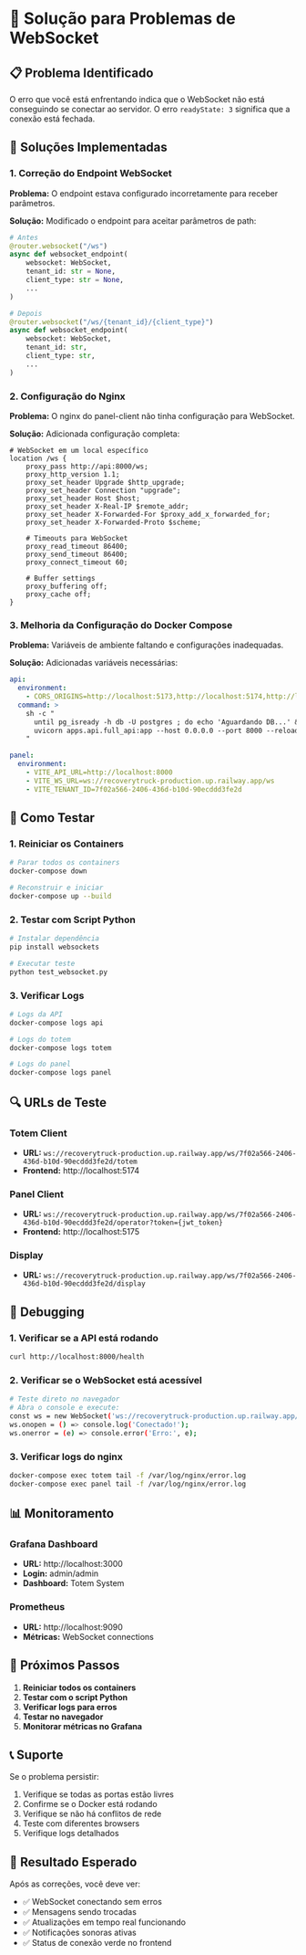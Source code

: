 # 🔌 Solução para Problemas de WebSocket

## 📋 Problema Identificado

O erro que você está enfrentando indica que o WebSocket não está conseguindo se conectar ao servidor. O erro `readyState: 3` significa que a conexão está fechada.

## 🔧 Soluções Implementadas

### 1. **Correção do Endpoint WebSocket**

**Problema:** O endpoint estava configurado incorretamente para receber parâmetros.

**Solução:** Modificado o endpoint para aceitar parâmetros de path:

```python
# Antes
@router.websocket("/ws")
async def websocket_endpoint(
    websocket: WebSocket,
    tenant_id: str = None,
    client_type: str = None,
    ...
)

# Depois
@router.websocket("/ws/{tenant_id}/{client_type}")
async def websocket_endpoint(
    websocket: WebSocket,
    tenant_id: str,
    client_type: str,
    ...
)
```

### 2. **Configuração do Nginx**

**Problema:** O nginx do panel-client não tinha configuração para WebSocket.

**Solução:** Adicionada configuração completa:

```nginx
# WebSocket em um local específico
location /ws {
    proxy_pass http://api:8000/ws;
    proxy_http_version 1.1;
    proxy_set_header Upgrade $http_upgrade;
    proxy_set_header Connection "upgrade";
    proxy_set_header Host $host;
    proxy_set_header X-Real-IP $remote_addr;
    proxy_set_header X-Forwarded-For $proxy_add_x_forwarded_for;
    proxy_set_header X-Forwarded-Proto $scheme;
    
    # Timeouts para WebSocket
    proxy_read_timeout 86400;
    proxy_send_timeout 86400;
    proxy_connect_timeout 60;
    
    # Buffer settings
    proxy_buffering off;
    proxy_cache off;
}
```

### 3. **Melhoria da Configuração do Docker Compose**

**Problema:** Variáveis de ambiente faltando e configurações inadequadas.

**Solução:** Adicionadas variáveis necessárias:

```yaml
api:
  environment:
    - CORS_ORIGINS=http://localhost:5173,http://localhost:5174,http://localhost:5175,http://localhost:3000
  command: >
    sh -c "
      until pg_isready -h db -U postgres ; do echo 'Aguardando DB...' && sleep 2 ; done &&
      uvicorn apps.api.full_api:app --host 0.0.0.0 --port 8000 --reload
    "

panel:
  environment:
    - VITE_API_URL=http://localhost:8000
    - VITE_WS_URL=ws://recoverytruck-production.up.railway.app/ws
    - VITE_TENANT_ID=7f02a566-2406-436d-b10d-90ecddd3fe2d
```

## 🧪 Como Testar

### 1. **Reiniciar os Containers**

```bash
# Parar todos os containers
docker-compose down

# Reconstruir e iniciar
docker-compose up --build
```

### 2. **Testar com Script Python**

```bash
# Instalar dependência
pip install websockets

# Executar teste
python test_websocket.py
```

### 3. **Verificar Logs**

```bash
# Logs da API
docker-compose logs api

# Logs do totem
docker-compose logs totem

# Logs do panel
docker-compose logs panel
```

## 🔍 URLs de Teste

### **Totem Client**
- **URL:** `ws://recoverytruck-production.up.railway.app/ws/7f02a566-2406-436d-b10d-90ecddd3fe2d/totem`
- **Frontend:** http://localhost:5174

### **Panel Client**
- **URL:** `ws://recoverytruck-production.up.railway.app/ws/7f02a566-2406-436d-b10d-90ecddd3fe2d/operator?token={jwt_token}`
- **Frontend:** http://localhost:5175

### **Display**
- **URL:** `ws://recoverytruck-production.up.railway.app/ws/7f02a566-2406-436d-b10d-90ecddd3fe2d/display`

## 🐛 Debugging

### 1. **Verificar se a API está rodando**

```bash
curl http://localhost:8000/health
```

### 2. **Verificar se o WebSocket está acessível**

```bash
# Teste direto no navegador
# Abra o console e execute:
const ws = new WebSocket('ws://recoverytruck-production.up.railway.app/ws/7f02a566-2406-436d-b10d-90ecddd3fe2d/totem');
ws.onopen = () => console.log('Conectado!');
ws.onerror = (e) => console.error('Erro:', e);
```

### 3. **Verificar logs do nginx**

```bash
docker-compose exec totem tail -f /var/log/nginx/error.log
docker-compose exec panel tail -f /var/log/nginx/error.log
```

## 📊 Monitoramento

### **Grafana Dashboard**
- **URL:** http://localhost:3000
- **Login:** admin/admin
- **Dashboard:** Totem System

### **Prometheus**
- **URL:** http://localhost:9090
- **Métricas:** WebSocket connections

## 🔄 Próximos Passos

1. **Reiniciar todos os containers**
2. **Testar com o script Python**
3. **Verificar logs para erros**
4. **Testar no navegador**
5. **Monitorar métricas no Grafana**

## 📞 Suporte

Se o problema persistir:

1. Verifique se todas as portas estão livres
2. Confirme se o Docker está rodando
3. Verifique se não há conflitos de rede
4. Teste com diferentes browsers
5. Verifique logs detalhados

## 🎯 Resultado Esperado

Após as correções, você deve ver:

- ✅ WebSocket conectando sem erros
- ✅ Mensagens sendo trocadas
- ✅ Atualizações em tempo real funcionando
- ✅ Notificações sonoras ativas
- ✅ Status de conexão verde no frontend 